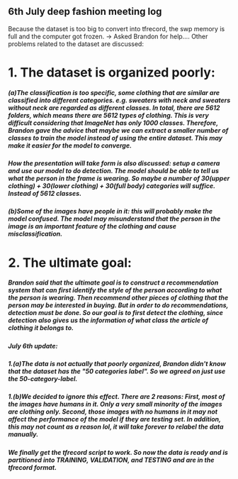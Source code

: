 ## 6th July deep fashion meeting log
Because the dataset is too big to convert into tfrecord, the swp memory is full and the computer got frozen. 
→ Asked Brandon for help…. Other problems related to the dataset are discussed:

# 1. The dataset is organized poorly:
#####   (a)The classification is too specific, some clothing that are similar are classified into different categories. e.g. sweaters with neck and sweaters without neck are regarded as different classes. In total, there are 5612 folders, which means there are 5612 types of clothing. This is very difficult considering that ImageNet has only 1000 classes. Therefore, Brandon gave the advice that maybe we can extract a smaller number of classes to train the model instead of using the entire dataset. This may make it easier for the model to converge. 
#####   How the presentation will take form is also discussed: setup a camera and use our model to do detection. The model should be able to tell us what the person in the frame is wearing. So maybe a number of 30(upper clothing) + 30(lower clothing) + 30(full body) categories will suffice. Instead of 5612 classes.
##### (b)Some of the images have people in it: this will probably make the model confused. The model may misunderstand that the person in the image is an important feature of the clothing and cause misclassification.  

# 2. The ultimate goal:
#####   Brandon said that the ultimate goal is to construct a recommendation system that can first identify the style of the person according to what the person is wearing. Then recommend other pieces of clothing that the person may be interested in buying. But in order to do recommendations, detection must be done. So our goal is to first detect the clothing, since detection also gives us the information of what class the article of clothing it belongs to.

##### July 6th update: 
##### 1.(a)The data is not actually that poorly organized, Brandon didn't know that the dataset has the "50 categories label". So we agreed on just use the 50-category-label.
##### 1.(b)We decided to ignore this effect. There are 2 reasons: First, most of the images have humans in it. Only a very small minority of the images are clothing only. Second, those images with no humans in it may not affect the performance of the model if they are testing set. In addition, this may not count as a reason lol, it will take forever to relabel the data manually.
##### We finally get the tfrecord script to work. So now the data is ready and is partitioned into TRAINING, VALIDATION, and TESTING and are in the tfrecord format. 
